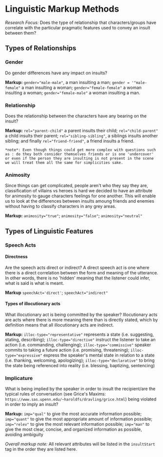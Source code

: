 # Linguistic Markup Methods

*Research Focus:* Does the type of relationship that characters/groups have correlate with the particular pragmatic features used to convey an insult between them?

## Types of Relationships

### Gender
Do gender differences have any impact on insults?

**Markup:** `gender="male-male"`, a man insulting a man; `gender = '"male-female"` a man insulting a woman; `gender="female-female"` a woman insulting a woman; `gender="female-male"` a woman insulting a man.

### Relationship
Does the relationship between the characters have any bearing on the insult?

**Markup:** `rel="parent-child"` a parent insults their child; `rel="child-parent"` a child insults their parent; `rel="sibling-sibling"`, a siblings insults another sibling; and finally `rel="friend-friend"`, a friend insults a friend.

    *note*: Even though things could get more complex with questions such as : do they both consider themselves friends or is one 'undercover' or even if the person they are insulting is not present in the scene we will treat them all the same for simplicities sake.

### Animosity
Since things can get complicated, people aren't who they say they are, classification of villains vs heroes is hard we decided to have an attribute for animosity to gauge characters feelings for one another. This will enable us to look at the differences between insults amoung friends and enemies without having to classify characters in any grey areas.

**Markup:** `animosity="true"`; `animosity="false"`; `animosity="neutral"`

## Types of Linguistic Features

### Speech Acts

#### Directness
Are the speech acts direct or indirect? A direct speech act is one where there is a direct correlation between the form and meaning of the utterance. In other words, there is no 'hidden' meaning that the listener could infer, what is said is what is meant.

**Markup** `speechAct='direct'`; `speechAct="indirect"`

#### Types of illocutionary acts
What illocutionary act is being committed by the speaker? Illocutionary acts are acts where there is more meaning there than is directly stated, which by definition means that all illocutionary acts are indirect.

**Markup:** `illoc-type="representative"` represents a state (i.e. suggesting, stating, describing); `illoc-type="directive"` instruct the listener to take an action (i.e. commanding, challenging); `illoc-type="commissive"` speaker commits to taking a future action (i.e. promising, threatening); `illoc-type="expressive"` express the speaker's mental state in relation to a state (i.e. thanking, welcoming, apologizing); `illoc-type="declarative"` to bring the state being referenced into reality (i.e. blessing, baptizing, sentencing)

### Implicature
What is being implied by the speaker in order to insult the recipient/are the typical rules of conversation (see Grice's Maxims: `https://www.sas.upenn.edu/~haroldfs/dravling/grice.html`) being violated in order to imply an insult?

**Markup:** `imp="qual"` to give the most accurate information possible; `imp="quant"` to give the most appropriate amount of information possible; `imp="relev"` to give the most relevant information possible; `imp="man"` to give the most clear, concise, and organized information as possible, avoiding ambiguity


  *Overall markup note:* All relevant attributes will be listed in the `insultStart` tag in the order they are listed here. 
